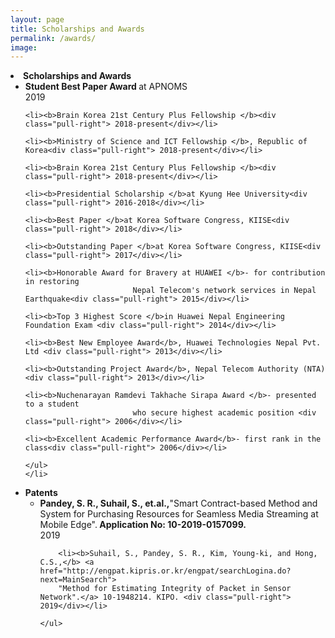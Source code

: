 ```yaml
---
layout: page
title: Scholarships and Awards
permalink: /awards/
image: 
---
```



<li><strong>Scholarships and Awards</strong>
<ul>
	<li><b>Student Best Paper Award </b>at APNOMS<div class="pull-right"> 2019</div></li>

	<li><b>Brain Korea 21st Century Plus Fellowship </b><div class="pull-right"> 2018-present</div></li>

	<li><b>Ministry of Science and ICT Fellowship </b>, Republic of Korea<div class="pull-right"> 2018-present</div></li>
						
	<li><b>Brain Korea 21st Century Plus Fellowship </b><div class="pull-right"> 2018-present</div></li>
											
	<li><b>Presidential Scholarship </b>at Kyung Hee University<div class="pull-right"> 2016-2018</div></li>

	<li><b>Best Paper </b>at Korea Software Congress, KIISE<div class="pull-right"> 2018</div></li>

	<li><b>Outstanding Paper </b>at Korea Software Congress, KIISE<div class="pull-right"> 2017</div></li>
						
	<li><b>Honorable Award for Bravery at HUAWEI </b>- for contribution in restoring
							Nepal Telecom's network services in Nepal Earthquake<div class="pull-right"> 2015</div></li>

	<li><b>Top 3 Highest Score </b>in Huawei Nepal Engineering Foundation Exam <div class="pull-right"> 2014</div></li>		

	<li><b>Best New Employee Award</b>, Huawei Technologies Nepal Pvt. Ltd <div class="pull-right"> 2013</div></li>

	<li><b>Outstanding Project Award</b>, Nepal Telecom Authority (NTA) <div class="pull-right"> 2013</div></li>

    <li><b>Nuchenarayan Ramdevi Takhache Sirapa Award </b>- presented to a student
							who secure highest academic position <div class="pull-right"> 2006</div></li>

    <li><b>Excellent Academic Performance Award</b>- first rank in the class<div class="pull-right"> 2006</div></li>

	</ul>
	</li>
				

<li> <strong>Patents</strong>
	<ul>
		<li><b>Pandey, S. R., Suhail, S., et.al.,</b>"Smart Contract-based Method and
								System for Purchasing Resources for Seamless Media Streaming at Mobile
								Edge".<b> Application No: 10-2019-0157099.</b><div class="pull-right"> 2019</div></li>
	
		<li><b>Suhail, S., Pandey, S. R., Kim, Young-ki, and Hong, C.S.,</b> <a href="http://engpat.kipris.or.kr/engpat/searchLogina.do?next=MainSearch">
		"Method for Estimating Integrity of Packet in Sensor Network".</a> 10-1948214. KIPO. <div class="pull-right"> 2019</div></li>
	
	</ul>
</li>
